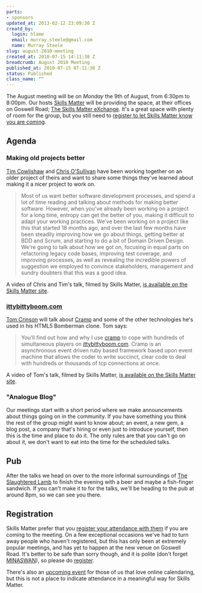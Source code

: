 ```yaml
--- 
parts: 
- sponsors
updated_at: 2013-02-12 23:09:30 Z
creatd_by: 
  login: hlame
  email: murray.steele@gmail.com
  name: Murray Steele
slug: august-2010-meeting
created_at: 2010-07-15 14:11:38 Z
breadcrumb: August 2010 Meeting
published_at: 2010-07-15 07:11:38 Z
status: Published
class_name: ""
---
```


The August meeting will be on *Monday* the 9th of August, from 6:30pm to 8:00pm.  Our hosts [Skills Matter](http://skillsmatter.com/) will be providing the space, at their offices on Goswell Road; [The Skills Matter eXchange](http://skillsmatter.com/location-details/design-architecture/484/96).  It's a great space with plenty of room for the group, but you still need to <a href="#aug10registration">register to let Skills Matter know you are coming</a>.

Agenda
------

### Making old projects better

[Tim Cowlishaw](http://timcowlishaw.co.uk/) and [Chris O'Sullivan](http://thechrisoshow.com/) have been working together on an older project of theirs and want to share some things they've learned about making it a nicer project to work on.

> Most of us want better software development processes, and spend a lot of
> time reading and talking about methods for making better software. However,
> when you've already been working on a project for a long time, entropy can 
> get the better of you, making it difficult to adapt your working practices. 
> We've been working on a project like this that started 18 months ago, and 
> over the last few months have been steadily improving how we go about things, 
> getting better at BDD and Scrum, and starting to do a bit of Domain Driven 
> Design. We're going to talk about how we got on, focusing in equal parts on 
> refactoring legacy code bases, improving test coverage, and improving 
> processes, as well as revealing the incredible powers of suggestion we 
> employed to convince stakeholders, management and sundry doubters that this 
> was a good idea.

A video of Chris and Tim's talk, filmed by Skills Matter, [is available on the Skills Matter site](http://skillsmatter.com/podcast/ajax-ria/making-old-projects-better).

### [ittybittyboom.com](http://ittybittyboom.com)

[Tom Crinson](http://mrjaba.posterous.com/) will talk about [Cramp](http://m.onkey.org/2010/1/7/introducing-cramp) and some of the other technologies he's used in his HTML5 Bomberman clone.  Tom says: 

> You'll find out how and why I use [cramp](http://github.com/lifo/cramp) to cope with hundreds of simultaneous
> players on [ittybittyboom.com](http://ittybittyboom.com).  Cramp is an asynchronous
> event driven ruby based framework based upon event machine that allows the coder to
> write succinct, clear code to deal with hundreds or thousands of tcp connections at once.

A video of Tom's talk, filmed by Skills Matter, [is available on the Skills Matter site](http://skillsmatter.com/podcast/ajax-ria/cramp).

### "Analogue Blog"

Our meetings start with a short period where we make announcements about things going on in the community.  If you have something you think the rest of the group might want to know about; an event, a new gem, a blog post, a company that's hiring or even just to introduce yourself, then this is the time and place to do it.  The only rules are that you can't go on about it, we don't want to eat into the time for the scheduled talks.

Pub
---

After the talks we head on over to the more informal surroundings of [The Slaughtered Lamb](http://www.theslaughteredlambpub.com/) to finish the evening with a beer and maybe a fish-finger sandwich.  If you can't make it to for the talks, we'll be heading to the pub at around 8pm, so we can see you there.

<a name="aug10registration"></a>
Registration
------------

Skills Matter prefer that you [register your attendance with them](http://skillsmatter.com/event/ajax-ria/lrug-august) if you are coming to the meeting.  On a few exceptional occasions we've had to turn away people who haven't registered, but this has only been at extremely popular meetings, and has yet to happen at the new venue on Goswell Road.  It's better to be safe than sorry though, and it is polite (don't forget [MINASWAN](http://oreilly.com/ruby/excerpts/ruby-learning-rails/ruby-glossary.html#I_indexterm_d1e32036)), so please do [register](http://skillsmatter.com/event/ajax-ria/lrug-august).

There's also an [upcoming event](http://upcoming.yahoo.com/event/6592375/) for those of us that love online calendaring, but this is not a place to indicate attendance in a meaningful way for Skills Matter.
